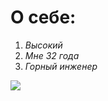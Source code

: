 # **О себе**:
 1. _Высокий_
 2. _Мне 32 года_
 3. _Горный инженер_

![](https://sun9-7.userapi.com/impg/AHp73FxD5s4XTVBJ1WrmJ32cq8Ubdqm6VdKBTg/xKzVlNKpsgM.jpg?size=811x1080&quality=95&sign=8ea1c964cd4e6cc5e79d8fa49616d365&type=album)

